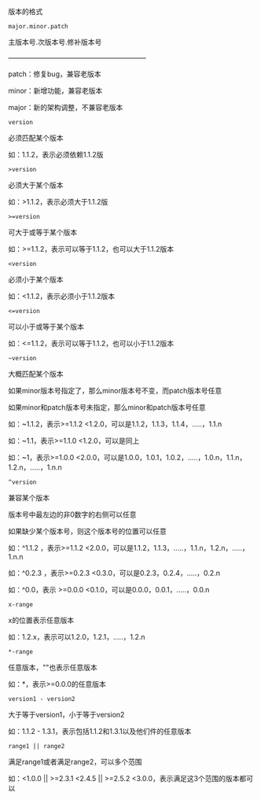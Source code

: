 版本的格式

`major.minor.patch`

主版本号.次版本号.修补版本号

————————————————————

patch：修复bug，兼容老版本

minor：新增功能，兼容老版本

major：新的架构调整，不兼容老版本



`version`

必须匹配某个版本

如：1.1.2，表示必须依赖1.1.2版



`>version`

必须大于某个版本

如：>1.1.2，表示必须大于1.1.2版



`>=version`

可大于或等于某个版本

如：>=1.1.2，表示可以等于1.1.2，也可以大于1.1.2版本



`<version`

必须小于某个版本

如：<1.1.2，表示必须小于1.1.2版本



`<=version`

可以小于或等于某个版本

如：<=1.1.2，表示可以等于1.1.2，也可以小于1.1.2版本



`~version`

大概匹配某个版本

如果minor版本号指定了，那么minor版本号不变，而patch版本号任意

如果minor和patch版本号未指定，那么minor和patch版本号任意

如：~1.1.2，表示>=1.1.2 <1.2.0，可以是1.1.2，1.1.3，1.1.4，.....，1.1.n

如：~1.1，表示>=1.1.0 <1.2.0，可以是同上

如：~1，表示>=1.0.0 <2.0.0，可以是1.0.0，1.0.1，1.0.2，.....，1.0.n，1.1.n，1.2.n，.....，1.n.n



`^version`

兼容某个版本

版本号中最左边的非0数字的右侧可以任意

如果缺少某个版本号，则这个版本号的位置可以任意

如：^1.1.2 ，表示>=1.1.2 <2.0.0，可以是1.1.2，1.1.3，.....，1.1.n，1.2.n，.....，1.n.n

如：^0.2.3 ，表示>=0.2.3 <0.3.0，可以是0.2.3，0.2.4，.....，0.2.n

如：^0.0，表示 >=0.0.0 <0.1.0，可以是0.0.0，0.0.1，.....，0.0.n



`x-range`

x的位置表示任意版本

如：1.2.x，表示可以1.2.0，1.2.1，.....，1.2.n



`*-range`

任意版本，""也表示任意版本

如：*，表示>=0.0.0的任意版本



`version1 - version2`

大于等于version1，小于等于version2

如：1.1.2 - 1.3.1，表示包括1.1.2和1.3.1以及他们件的任意版本



`range1 || range2`

满足range1或者满足range2，可以多个范围

如：<1.0.0 || >=2.3.1 <2.4.5 || >=2.5.2 <3.0.0，表示满足这3个范围的版本都可以
